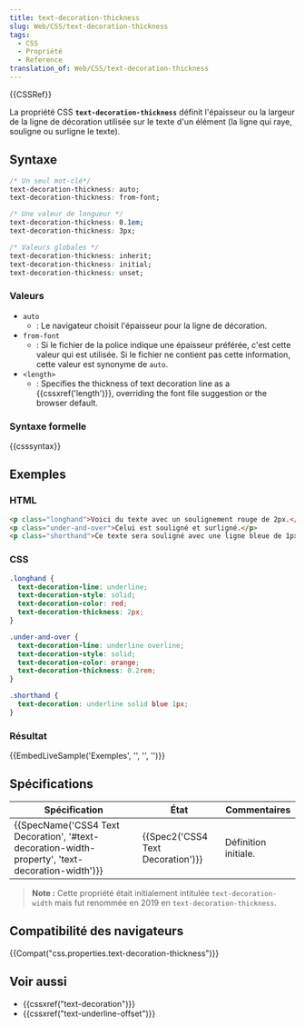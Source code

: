 ```yaml
---
title: text-decoration-thickness
slug: Web/CSS/text-decoration-thickness
tags:
  - CSS
  - Propriété
  - Reference
translation_of: Web/CSS/text-decoration-thickness
---
```


{{CSSRef}}

La propriété CSS **`text-decoration-thickness`** définit l'épaisseur ou la largeur de la ligne de décoration utilisée sur le texte d'un élément (la ligne qui raye, souligne ou surligne le texte).

## Syntaxe

```css
/* Un seul mot-clé*/
text-decoration-thickness: auto;
text-decoration-thickness: from-font;

/* Une valeur de longueur */
text-decoration-thickness: 0.1em;
text-decoration-thickness: 3px;

/* Valeurs globales */
text-decoration-thickness: inherit;
text-decoration-thickness: initial;
text-decoration-thickness: unset;
```

### Valeurs

- `auto`
  - : Le navigateur choisit l'épaisseur pour la ligne de décoration.
- `from-font`
  - : Si le fichier de la police indique une épaisseur préférée, c'est cette valeur qui est utilisée. Si le fichier ne contient pas cette information, cette valeur est synonyme de `auto`.
- `<length>`
  - : Specifies the thickness of text decoration line as a {{cssxref('length')}}, overriding the font file suggestion or the browser default.

### Syntaxe formelle

{{csssyntax}}

## Exemples

### HTML

```html
<p class="longhand">Voici du texte avec un soulignement rouge de 2px.</p>
<p class="under-and-over">Celui est souligné et surligné.</p>
<p class="shorthand">Ce texte sera souligné avec une ligne bleue de 1px si la formulation raccourcie est prise en charge.</p>
```

### CSS

```css
.longhand {
  text-decoration-line: underline;
  text-decoration-style: solid;
  text-decoration-color: red;
  text-decoration-thickness: 2px;
}

.under-and-over {
  text-decoration-line: underline overline;
  text-decoration-style: solid;
  text-decoration-color: orange;
  text-decoration-thickness: 0.2rem;
}

.shorthand {
  text-decoration: underline solid blue 1px;
}
```

### Résultat

{{EmbedLiveSample('Exemples', '', '', '')}}

## Spécifications

| Spécification                                                                                                                    | État                                         | Commentaires         |
| -------------------------------------------------------------------------------------------------------------------------------- | -------------------------------------------- | -------------------- |
| {{SpecName('CSS4 Text Decoration', '#text-decoration-width-property', 'text-decoration-width')}} | {{Spec2('CSS4 Text Decoration')}} | Définition initiale. |

> **Note :** Cette propriété était initialement intitulée `text-decoration-width` mais fut renommée en 2019 en `text-decoration-thickness`.

## Compatibilité des navigateurs

{{Compat("css.properties.text-decoration-thickness")}}

## Voir aussi

- {{cssxref("text-decoration")}}
- {{cssxref("text-underline-offset")}}
